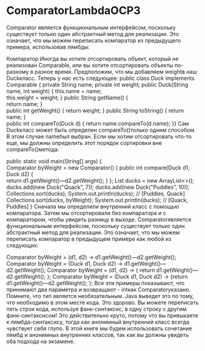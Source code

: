 # ComparatorLambdaOCP3
Comparator является функциональным интерфейсом, поскольку существует только один абстрактный метод для реализации.
Это означает, что мы можем переписать компаратор из предыдущего примера, использовав лямбды:

Компаратор
Иногда вы хотите отсортировать объект, который не реализован Comparable, или вы хотите отсортировать объекты по-разному в разное время.
Предположим, что мы добавляем weightв наш Duckкласс. Теперь у нас есть следующее:
public class Duck implements Comparable<Duck> { 
  private String name; 
  private int weight; 
  public Duck(String name, int weight) { 
     this.name = name;   
   this.weight = weight;
   } 
  public String getName() {  
return name;
 }  
 public int getWeight() { 
 return weight; 
} 
  public String toString() {
 return name; 
}  
public int compareTo(Duck d) {
      return name.compareTo(d.name); 
  }}
Сам Duckкласс может быть определен compareTo()только одним способом. В этом случае nameбыл выбран. Если мы хотим отсортировать что-то еще, мы должны определить этот порядок сортировки вне compareTo()метода:

public static void main(String[] args) {  
 Comparator<Duck> byWeight = new Comparator<Duck>() { 
     public int compare(Duck d1, Duck d2) {  
       return d1.getWeight()—d2.getWeight(); 
     } 
  };
   List<Duck> ducks = new ArrayList<>();
   ducks.add(new Duck("Quack", 7));
   ducks.add(new Duck("Puddles", 10)); 
  Collections.sort(ducks); 
  System.out.println(ducks);             // [Puddles, Quack]
   Collections.sort(ducks, byWeight); 
  System.out.println(ducks);             // [Quack, Puddles]
}
Сначала мы определили внутренний класс с помощью компаратора. Затем мы отсортировали без компаратора и с компаратором, чтобы увидеть разницу в выходе.
Comparatorявляется функциональным интерфейсом, поскольку существует только один абстрактный метод для реализации. Это означает, что мы можем переписать компаратор в предыдущем примере как любой из следующих:

Comparator<Duck> byWeight = (d1, d2) -> d1.getWeight()—d2.getWeight();
Comparator<Duck> byWeight = (Duck d1, Duck d2) -> d1.getWeight()—d2.getWeight();
Comparator<Duck> byWeight = (d1, d2) -> { return d1.getWeight()—d2.getWeight(); };
Comparator<Duck> byWeight = (Duck d1, Duck d2) -> {return d1.getWeight()—d2.getWeight(); };
Все эти примеры показывают, что принимают два параметра и возвращают - intкак Comparatorуказано. Помните, что тип является необязательным. Java выведет это по тому, что необходимо в этом месте кода. Это здорово. Вы можете переписать пять строк кода, используя фанк-синтаксис, в одну строку с другим фанк-синтаксисом! Это действительно круто, потому что вы привыкаете к лямбда-синтаксису, тогда как анонимный внутренний класс всегда чувствует себя глупо. В этой книге мы будем использовать сочетание лямбд и анонимных внутренних классов, так как вы должны увидеть оба подхода на экзамене.
